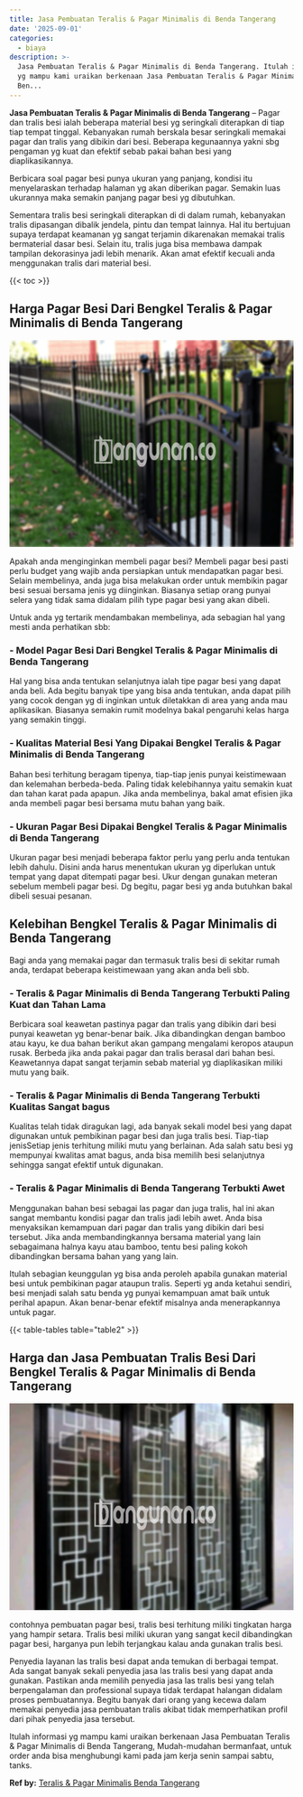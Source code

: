 ```yaml
---
title: Jasa Pembuatan Teralis & Pagar Minimalis di Benda Tangerang
date: '2025-09-01'
categories:
  - biaya
description: >-
  Jasa Pembuatan Teralis & Pagar Minimalis di Benda Tangerang. Itulah informasi
  yg mampu kami uraikan berkenaan Jasa Pembuatan Teralis & Pagar Minimalis di
  Ben...
---
```


**Jasa Pembuatan Teralis & Pagar Minimalis di Benda Tangerang** – Pagar dan tralis besi ialah beberapa material besi yg seringkali diterapkan di tiap tiap tempat tinggal. Kebanyakan rumah berskala besar seringkali memakai pagar dan tralis yang dibikin dari besi. Beberapa kegunaannya yakni sbg pengaman yg kuat dan efektif sebab pakai bahan besi yang diaplikasikannya.

Berbicara soal pagar besi punya ukuran yang panjang, kondisi itu menyelaraskan terhadap halaman yg akan diberikan pagar. Semakin luas ukurannya maka semakin panjang pagar besi yg dibutuhkan.

Sementara tralis besi seringkali diterapkan di di dalam rumah, kebanyakan tralis dipasangan dibalik jendela, pintu dan tempat lainnya. Hal itu bertujuan supaya terdapat keamanan yg sangat terjamin dikarenakan memakai tralis bermaterial dasar besi. Selain itu, tralis juga bisa membawa dampak tampilan dekorasinya jadi lebih menarik. Akan amat efektif kecuali anda menggunakan tralis dari material besi.

{{< toc >}}

## Harga Pagar Besi Dari Bengkel Teralis & Pagar Minimalis di Benda Tangerang

![Jasa Pembuatan Teralis & Pagar Minimalis di Benda Tangerang](/images/pagar-minimalis-murah-65.png)

Apakah anda menginginkan membeli pagar besi? Membeli pagar besi pasti perlu budget yang wajib anda persiapkan untuk mendapatkan pagar besi. Selain membelinya, anda juga bisa melakukan order untuk membikin pagar besi sesuai bersama jenis yg diinginkan. Biasanya setiap orang punyai selera yang tidak sama didalam pilih type pagar besi yang akan dibeli.

Untuk anda yg tertarik mendambakan membelinya, ada sebagian hal yang mesti anda perhatikan sbb:
### \- Model Pagar Besi Dari Bengkel Teralis & Pagar Minimalis di Benda Tangerang

Hal yang bisa anda tentukan selanjutnya ialah tipe pagar besi yang dapat anda beli. Ada begitu banyak tipe yang bisa anda tentukan, anda dapat pilih yang cocok dengan yg di inginkan untuk diletakkan di area yang anda mau aplikasikan. Biasanya semakin rumit modelnya bakal pengaruhi kelas harga yang semakin tinggi.

### \- Kualitas Material Besi Yang Dipakai Bengkel Teralis & Pagar Minimalis di Benda Tangerang

Bahan besi terhitung beragam tipenya, tiap-tiap jenis punyai keistimewaan dan kelemahan berbeda-beda. Paling tidak kelebihannya yaitu semakin kuat dan tahan karat pada apapun. Jika anda membelinya, bakal amat efisien jika anda membeli pagar besi bersama mutu bahan yang baik.

### \- Ukuran Pagar Besi Dipakai Bengkel Teralis & Pagar Minimalis di Benda Tangerang

Ukuran pagar besi menjadi beberapa faktor perlu yang perlu anda tentukan lebih dahulu. Disini anda harus menentukan ukuran yg diperlukan untuk tempat yang dapat ditempati pagar besi. Ukur dengan gunakan meteran sebelum membeli pagar besi. Dg begitu, pagar besi yg anda butuhkan bakal dibeli sesuai pesanan.

## Kelebihan Bengkel Teralis & Pagar Minimalis di Benda Tangerang

Bagi anda yang memakai pagar dan termasuk tralis besi di sekitar rumah anda, terdapat beberapa keistimewaan yang akan anda beli sbb.

### \- Teralis & Pagar Minimalis di Benda Tangerang Terbukti Paling Kuat dan Tahan Lama

Berbicara soal keawetan pastinya pagar dan tralis yang dibikin dari besi punyai keawetan yg benar-benar baik. Jika dibandingkan dengan bamboo atau kayu, ke dua bahan berikut akan gampang mengalami keropos ataupun rusak. Berbeda jika anda pakai pagar dan tralis berasal dari bahan besi. Keawetannya dapat sangat terjamin sebab material yg diaplikasikan miliki mutu yang baik.

### \- Teralis & Pagar Minimalis di Benda Tangerang Terbukti Kualitas Sangat bagus

Kualitas telah tidak diragukan lagi, ada banyak sekali model besi yang dapat digunakan untuk pembikinan pagar besi dan juga tralis besi. Tiap-tiap jenisSetiap jenis terhitung miliki mutu yang berlainan. Ada salah satu besi yg mempunyai kwalitas amat bagus, anda bisa memilih besi selanjutnya sehingga sangat efektif untuk digunakan.

### \- Teralis & Pagar Minimalis di Benda Tangerang Terbukti Awet

Menggunakan bahan besi sebagai las pagar dan juga tralis, hal ini akan sangat membantu kondisi pagar dan tralis jadi lebih awet. Anda bisa menyaksikan kemampuan dari pagar dan tralis yang dibikin dari besi tersebut. Jika anda membandingkannya bersama material yang lain sebagaimana halnya kayu atau bamboo, tentu besi paling kokoh dibandingkan bersama bahan yang yang lain.

Itulah sebagian keunggulan yg bisa anda peroleh apabila gunakan material besi untuk pembikinan pagar ataupun tralis. Seperti yg anda ketahui sendiri, besi menjadi salah satu benda yg punyai kemampuan amat baik untuk perihal apapun. Akan benar-benar efektif misalnya anda menerapkannya untuk pagar.

{{< table-tables table="table2" >}}

## Harga dan Jasa Pembuatan Tralis Besi Dari Bengkel Teralis & Pagar Minimalis di Benda Tangerang

![Jasa Pembuatan Teralis & Pagar Minimalis di Benda Tangerang](/images/teralis-minimalis-murah-02.png)

contohnya pembuatan pagar besi, tralis besi terhitung miliki tingkatan harga yang hampir setara. Tralis besi miliki ukuran yang sangat kecil dibandingkan pagar besi, harganya pun lebih terjangkau kalau anda gunakan tralis besi.

Penyedia layanan las tralis besi dapat anda temukan di berbagai tempat. Ada sangat banyak sekali penyedia jasa las tralis besi yang dapat anda gunakan. Pastikan anda memilih penyedia jasa las tralis besi yang telah berpengalaman dan professional supaya tidak terdapat halangan didalam proses pembuatannya. Begitu banyak dari orang yang kecewa dalam memakai penyedia jasa pembuatan tralis akibat tidak memperhatikan profil dari pihak penyedia jasa tersebut.

Itulah informasi yg mampu kami uraikan berkenaan Jasa Pembuatan Teralis & Pagar Minimalis di Benda Tangerang, Mudah-mudahan bermanfaat, untuk order anda bisa menghubungi kami pada jam kerja senin sampai sabtu, tanks.

**Ref by:** [Teralis & Pagar Minimalis Benda Tangerang](https://id.wikipedia.org/wiki/Teralis)
